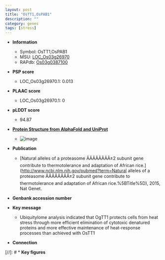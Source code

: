 ```yaml
---
layout: post
title: "OsTT1,OsPAB1"
description: ""
category: genes
tags: [stress]
---
```


* **Information**  
    + Symbol: OsTT1,OsPAB1  
    + MSU: [LOC_Os03g26970](http://rice.plantbiology.msu.edu/cgi-bin/ORF_infopage.cgi?orf=LOC_Os03g26970)  
    + RAPdb: [Os03g0387100](http://rapdb.dna.affrc.go.jp/viewer/gbrowse_details/irgsp1?name=Os03g0387100)  

* **PSP score**  
    + LOC_Os03g26970.1: 0.013 

* **PLAAC score**  
    + LOC_Os03g26970.1: 0 

* **pLDDT score**
    + 94.87

* **[Protein Structure from AlphaFold and UniProt](https://www.uniprot.org/uniprotkb/Q10KF0/entry#structure)**
    + ![image](https://ricepsp.github.io/images/Q1/AF-Q10KF0-F1.png)

* **Publication**  
    + [Natural alleles of a proteasome ÃÂÃÂÃÂÃÂ±2 subunit gene contribute to thermotolerance and adaptation of African rice.](http://www.ncbi.nlm.nih.gov/pubmed?term=Natural alleles of a proteasome ÃÂÃÂÃÂÃÂ±2 subunit gene contribute to thermotolerance and adaptation of African rice.%5BTitle%5D), 2015, Nat Genet.

* **Genbank accession number**  

* **Key message**  
    + Ubiquitylome analysis indicated that OgTT1 protects cells from heat stress through more efficient elimination of cytotoxic denatured proteins and more effective maintenance of heat-response processes than achieved with OsTT1

* **Connection**  

[//]: # * **Key figures**  


